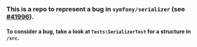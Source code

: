 ### This is a repo to represent a bug in `symfony/serializer` (see [#41996](https://github.com/symfony/symfony/issues/41996#issuecomment-875983573)).

#### To consider a bug, take a look at `Tests\SerializerTest` for a structure in `/src`.
